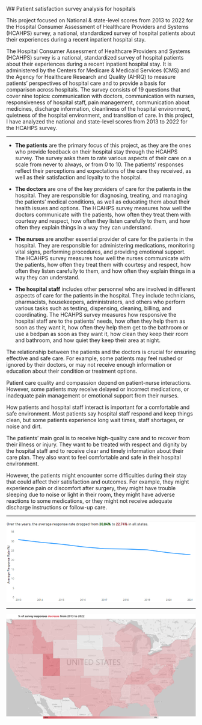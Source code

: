 W# Patient satisfaction survey analysis for hospitals

This project focused on National & state-level scores from 2013 to 2022 for the Hospital Consumer Assessment of Healthcare Providers and Systems (HCAHPS) survey, a national, standardized survey of hospital patients about their experiences during a recent inpatient hospital stay.

The Hospital Consumer Assessment of Healthcare Providers and Systems (HCAHPS) survey is a national, standardized survey of hospital patients about their experiences during a recent inpatient hospital stay. It is administered by the Centers for Medicare & Medicaid Services (CMS) and the Agency for Healthcare Research and Quality (AHRQ) to measure patients’ perspectives of hospital care and to provide a basis for comparison across hospitals. The survey consists of 19 questions that cover nine topics: communication with doctors, communication with nurses, responsiveness of hospital staff, pain management, communication about medicines, discharge information, cleanliness of the hospital environment, quietness of the hospital environment, and transition of care. In this project, I have analyzed the national and state-level scores from 2013 to 2022 for the HCAHPS survey.

---
 - **The patients** are the primary focus of this project, as they are the ones who provide feedback on their hospital stay through the HCAHPS survey. The survey asks them to rate various aspects of their care on a scale from never to always, or from 0 to 10. The patients’ responses reflect their perceptions and expectations of the care they received, as well as their satisfaction and loyalty to the hospital.

 - **The doctors** are one of the key providers of care for the patients in the hospital. They are responsible for diagnosing, treating, and managing the patients’ medical conditions, as well as educating them about their health issues and options. The HCAHPS survey measures how well the doctors communicate with the patients, how often they treat them with courtesy and respect, how often they listen carefully to them, and how often they explain things in a way they can understand.

- **The nurses** are another essential provider of care for the patients in the hospital. They are responsible for administering medications, monitoring vital signs, performing procedures, and providing emotional support. The HCAHPS survey measures how well the nurses communicate with the patients, how often they treat them with courtesy and respect, how often they listen carefully to them, and how often they explain things in a way they can understand.

- **The hospital staff** includes other personnel who are involved in different aspects of care for the patients in the hospital. They include technicians, pharmacists, housekeepers, administrators, and others who perform various tasks such as testing, dispensing, cleaning, billing, and coordinating. The HCAHPS survey measures how responsive the hospital staff are to the patients’ needs, how often they help them as soon as they want it, how often they help them get to the bathroom or use a bedpan as soon as they want it, how clean they keep their room and bathroom, and how quiet they keep their area at night.

The relationship between the patients and the doctors is crucial for ensuring effective and safe care. For example, some patients may feel rushed or ignored by their doctors, or may not receive enough information or education about their condition or treatment options.

Patient care quality and compassion depend on patient-nurse interactions. However, some patients may receive delayed or incorrect medications, or inadequate pain management or emotional support from their nurses.

How patients and hospital staff interact is important for a comfortable and safe environment. Most patients say hospital staff respond and keep things clean, but some patients experience long wait times, staff shortages, or noise and dirt.

The patients’ main goal is to receive high-quality care and to recover from their illness or injury. They want to be treated with respect and dignity by the hospital staff and to receive clear and timely information about their care plan. They also want to feel comfortable and safe in their hospital environment.

However, the patients might encounter some difficulties during their stay that could affect their satisfaction and outcomes. For example, they might experience pain or discomfort after surgery, they might have trouble sleeping due to noise or light in their room, they might have adverse reactions to some medications, or they might not receive adequate discharge instructions or follow-up care.

---

<p align="center">
  <img src="https://github.com/Mikhail-Mks/HCAHPS/blob/main/Graphs/Response%20rate.png?raw=true" alt="Over the years, the average response rate dropped from 30.84% to 22.74% in all states.">
</p>



---

<p align="center">
  <img src="https://github.com/Mikhail-Mks/HCAHPS/blob/main/Graphs/Map.png?raw=true" alt="% of survey responses decrease from 2013 to 2022.">
</p>

